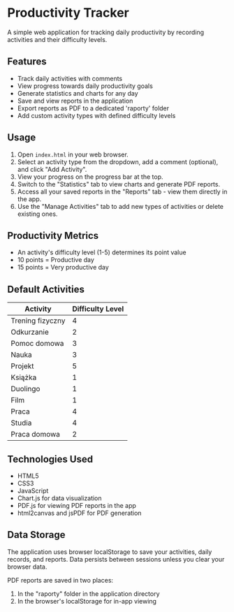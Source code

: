 # Productivity Tracker

A simple web application for tracking daily productivity by recording activities and their difficulty levels.

## Features

- Track daily activities with comments
- View progress towards daily productivity goals
- Generate statistics and charts for any day
- Save and view reports in the application
- Export reports as PDF to a dedicated 'raporty' folder
- Add custom activity types with defined difficulty levels

## Usage

1. Open `index.html` in your web browser.
2. Select an activity type from the dropdown, add a comment (optional), and click "Add Activity".
3. View your progress on the progress bar at the top.
4. Switch to the "Statistics" tab to view charts and generate PDF reports.
5. Access all your saved reports in the "Reports" tab - view them directly in the app.
6. Use the "Manage Activities" tab to add new types of activities or delete existing ones.

## Productivity Metrics

- An activity's difficulty level (1-5) determines its point value
- 10 points = Productive day
- 15 points = Very productive day

## Default Activities

| Activity | Difficulty Level |
|----------|-----------------|
| Trening fizyczny | 4 |
| Odkurzanie | 2 |
| Pomoc domowa | 3 |
| Nauka | 3 |
| Projekt | 5 |
| Książka | 1 |
| Duolingo | 1 |
| Film | 1 |
| Praca | 4 |
| Studia | 4 |
| Praca domowa | 2 |

## Technologies Used

- HTML5
- CSS3
- JavaScript
- Chart.js for data visualization
- PDF.js for viewing PDF reports in the app
- html2canvas and jsPDF for PDF generation

## Data Storage

The application uses browser localStorage to save your activities, daily records, and reports. Data persists between sessions unless you clear your browser data.

PDF reports are saved in two places:
1. In the "raporty" folder in the application directory
2. In the browser's localStorage for in-app viewing 